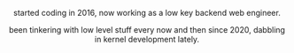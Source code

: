 <div align="center">

  started coding in 2016, now working as a low key backend web engineer.
  
  been tinkering with low level stuff every now and then since 2020, dabbling in kernel development lately.
  
</div>
